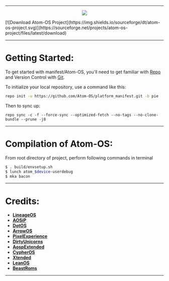 ---------------------------------------------------------------------------------------

<p align="center">
<img src="https://github.com/Atom-OS/platform_manifest/blob/pie/atom/logo.jpeg" > 
</p>
[![Download Atom-OS Project](https://img.shields.io/sourceforge/dt/atom-os-project.svg)](https://sourceforge.net/projects/atom-os-project/files/latest/download)


---------------------------------------------------------------------------------------
 Getting Started:
 ==============

To get started with manifest/Atom-OS, you'll need to get familiar with [Repo](https://source.android.com/source/using-repo.html) and Version Control with [Git](https://source.android.com/source/version-control.html).

To initialize your local repository, use a command like this:

```bash
repo init -u https://github.com/Atom-OS/platform_manifest.git -b pie

```

Then to sync up:

```
repo sync -c -f --force-sync --optimized-fetch --no-tags --no-clone-bundle --prune -j8
```

---------------------------------------------------------------------------------------
 Compilation of  Atom-OS:
 ==================

From root directory of project, perform following commands in terminal

```bash
$ . build/envsetup.sh
$ lunch atom_$device-userdebug
$ mka bacon 
```


---------------------------------------------------------------------------------------
 Credits:
 =======

 * [**LineageOS**](https://github.com/LineageOS)
 * [**AOSiP**](https://github.com/AOSiP)
 * [**DotOS**](https://github.com/DotOS)
 * [**ArrowOS**](https://github.com/ArrowOS)
 * [**PixelExperience**](https://github.com/PixelExperience)
 * [**DirtyUnicorns**](https://github.com/dirtyunicorns)
 * [**AospExtended**](https://github.com/AospExtended)
 * [**CypherOS**](https://github.com/CypherOS)
 * [**Xtended**](https://github.com/Xtended-Pie)
 * [**LeanOS**](https://github.com/LeanOS-Project)
 * [**BeastRoms**](https://github.com/BeastRoms)

---------------------------------------------------------------------------------------

